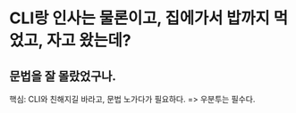 # CLI랑 인사는 물론이고, 집에가서 밥까지 먹었고, 자고 왔는데?

## 문법을 잘 몰랐었구나.

핵심: CLI와 친해지길 바라고, 문법 노가다가 필요하다. => 우분투는 필수다.

